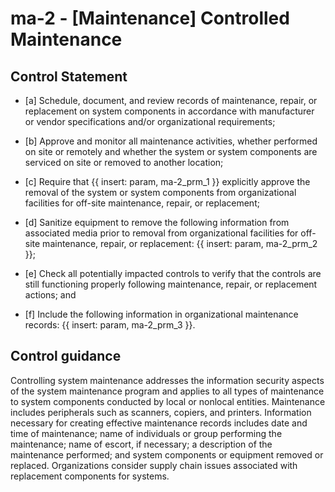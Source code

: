 # ma-2 - \[Maintenance\] Controlled Maintenance

## Control Statement

- \[a\] Schedule, document, and review records of maintenance, repair, or replacement on system components in accordance with manufacturer or vendor specifications and/or organizational requirements;

- \[b\] Approve and monitor all maintenance activities, whether performed on site or remotely and whether the system or system components are serviced on site or removed to another location;

- \[c\] Require that {{ insert: param, ma-2_prm_1 }} explicitly approve the removal of the system or system components from organizational facilities for off-site maintenance, repair, or replacement;

- \[d\] Sanitize equipment to remove the following information from associated media prior to removal from organizational facilities for off-site maintenance, repair, or replacement: {{ insert: param, ma-2_prm_2 }};

- \[e\] Check all potentially impacted controls to verify that the controls are still functioning properly following maintenance, repair, or replacement actions; and

- \[f\] Include the following information in organizational maintenance records: {{ insert: param, ma-2_prm_3 }}.

## Control guidance

Controlling system maintenance addresses the information security aspects of the system maintenance program and applies to all types of maintenance to system components conducted by local or nonlocal entities. Maintenance includes peripherals such as scanners, copiers, and printers. Information necessary for creating effective maintenance records includes date and time of maintenance; name of individuals or group performing the maintenance; name of escort, if necessary; a description of the maintenance performed; and system components or equipment removed or replaced. Organizations consider supply chain issues associated with replacement components for systems.
